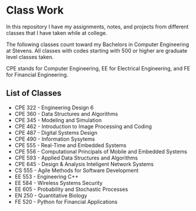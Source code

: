 # Class Work

In this repository I have my assignments, notes, and projects from different classes that I have taken while at college.  

The following classes count toward my Bachelors in Computer Engineering at Stevens.  All classes with codes starting with 500 or higher are graduate level classes taken.  

CPE stands for Computer Engineering, EE for Electrical Engineering, and FE for Financial Engineering.

## List of Classes
- CPE 322 - Engineering Design 6
- CPE 360 - Data Structures and Algorithms
- CPE 345 - Modeling and Simulation
- CPE 462 - Introduction to Image Processing and Coding
- CPE 487 - Digital Systems Design
- CPE 490 - Information Sysytems
- CPE 555 - Real-Time and Embedded Systems
- CPE 556 - Computational Principals of Mobile and Embedded Systems
- CPE 593 - Applied Data Structures and Algorithms
- CPE 645 - Design & Analysis Inteligent Network Systems
- CS 555  - Agile Methods for Software Development
- EE 553  - Engineering C++
- EE 584  - Wireless Systems Security
- EE 605  - Probability and Stochastic Processes
- EN 250  - Quantitative Biology
- FE 520  - Python for Financial Applications
